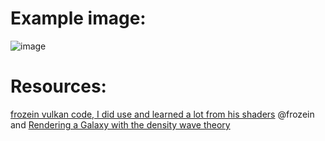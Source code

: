 # Example image:
![image](https://github.com/ArcE404/GL-Procedural-Galaxy/assets/82833443/0e4eff9b-1eb8-4f58-a6db-481b9a185822)

# Resources:
[frozein vulkan code, I did use and learned a lot from his shaders](https://github.com/frozein/VkGalaxy) @frozein and
[Rendering a Galaxy with the density wave theory](https://beltoforion.de/en/spiral_galaxy_renderer/?a=spiral_galaxy_renderer)
